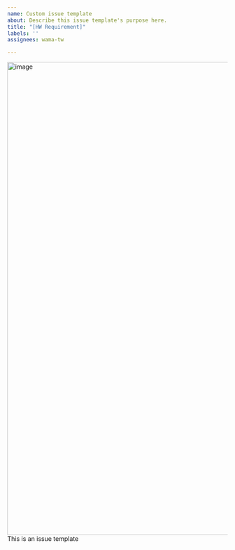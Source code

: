 ```yaml
---
name: Custom issue template
about: Describe this issue template's purpose here.
title: "[HW Requirement]"
labels: ''
assignees: wama-tw

---
```


<img width="1080" alt="image" src="https://github.com/user-attachments/assets/4def900c-8799-4f68-971c-1a2d0b32bd0b" />
This is an issue template
